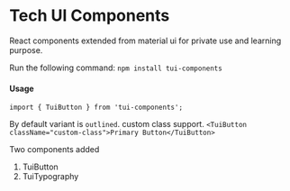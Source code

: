 # Tech UI Components

React components extended from material ui for private use and learning purpose.

Run the following command:
`npm install tui-components`

#### Usage

`import { TuiButton } from 'tui-components';`

By default variant is `outlined`.
custom class support.
`<TuiButton className="custom-class">Primary Button</TuiButton>`

Two components added
1. TuiButton
2. TuiTypography


